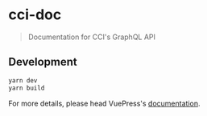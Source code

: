 # cci-doc

> Documentation for CCI's GraphQL API

## Development

```bash
yarn dev
yarn build
```

For more details, please head VuePress's [documentation](https://v1.vuepress.vuejs.org/).

